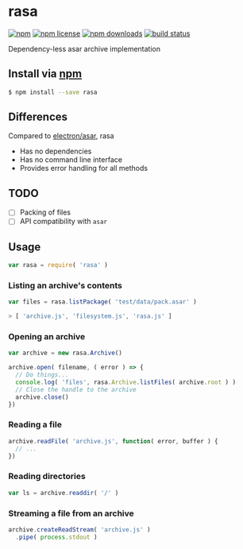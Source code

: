 # rasa
[![npm](https://img.shields.io/npm/v/rasa.svg?style=flat-square)](https://npmjs.com/package/rasa)
[![npm license](https://img.shields.io/npm/l/rasa.svg?style=flat-square)](https://npmjs.com/package/rasa)
[![npm downloads](https://img.shields.io/npm/dm/rasa.svg?style=flat-square)](https://npmjs.com/package/rasa)
[![build status](https://img.shields.io/travis/jhermsmeier/node-rasa/master.svg?style=flat-square)](https://travis-ci.org/jhermsmeier/node-rasa)

Dependency-less asar archive implementation

## Install via [npm](https://npmjs.com)

```sh
$ npm install --save rasa
```

## Differences

Compared to [electron/asar](https://github.com/electron/asar), rasa

- Has no dependencies
- Has no command line interface
- Provides error handling for all methods

## TODO

- [ ] Packing of files
- [ ] API compatibility with `asar`

## Usage

```js
var rasa = require( 'rasa' )
```

### Listing an archive's contents

```js
var files = rasa.listPackage( 'test/data/pack.asar' )
```

```js
> [ 'archive.js', 'filesystem.js', 'rasa.js' ]
```

### Opening an archive

```js
var archive = new rasa.Archive()
```

```js
archive.open( filename, ( error ) => {
  // Do things...
  console.log( 'files', rasa.Archive.listFiles( archive.root ) )
  // Close the handle to the archive
  archive.close()
})
```

### Reading a file

```js
archive.readFile( 'archive.js', function( error, buffer ) {
  // ...
})
```

### Reading directories

```js
var ls = archive.readdir( '/' )
```

### Streaming a file from an archive

```js
archive.createReadStream( 'archive.js' )
  .pipe( process.stdout )
```
